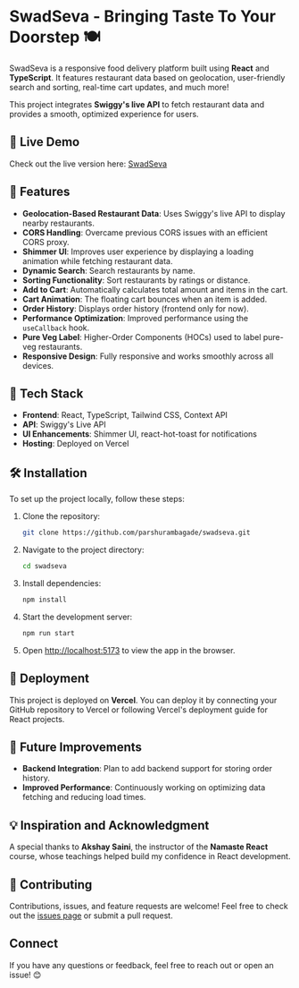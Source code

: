 # SwadSeva - Bringing Taste To Your Doorstep 🍽️

SwadSeva is a responsive food delivery platform built using **React** and **TypeScript**. It features restaurant data based on geolocation, user-friendly search and sorting, real-time cart updates, and much more! 

This project integrates **Swiggy's live API** to fetch restaurant data and provides a smooth, optimized experience for users.

## 🚀 Live Demo

Check out the live version here: [SwadSeva](https://swadseva.vercel.app)

## 📂 Features

- **Geolocation-Based Restaurant Data**: Uses Swiggy's live API to display nearby restaurants.
- **CORS Handling**: Overcame previous CORS issues with an efficient CORS proxy.
- **Shimmer UI**: Improves user experience by displaying a loading animation while fetching restaurant data.
- **Dynamic Search**: Search restaurants by name.
- **Sorting Functionality**: Sort restaurants by ratings or distance.
- **Add to Cart**: Automatically calculates total amount and items in the cart.
- **Cart Animation**: The floating cart bounces when an item is added.
- **Order History**: Displays order history (frontend only for now).
- **Performance Optimization**: Improved performance using the `useCallback` hook.
- **Pure Veg Label**: Higher-Order Components (HOCs) used to label pure-veg restaurants.
- **Responsive Design**: Fully responsive and works smoothly across all devices.

## 🔧 Tech Stack

- **Frontend**: React, TypeScript, Tailwind CSS, Context API
- **API**: Swiggy's Live API
- **UI Enhancements**: Shimmer UI, react-hot-toast for notifications
- **Hosting**: Deployed on Vercel

## 🛠️ Installation

To set up the project locally, follow these steps:

1. Clone the repository:
   ```bash
   git clone https://github.com/parshurambagade/swadseva.git
   ```

2. Navigate to the project directory:
   ```bash
   cd swadseva
   ```

3. Install dependencies:
   ```bash
   npm install
   ```

<!-- 4. Create an `.env` file in the root directory and add your Swiggy API key:
   ```bash
   
   ``` -->

4. Start the development server:
   ```bash
   npm run start
   ```

6. Open [http://localhost:5173](http://localhost:5173) to view the app in the browser.

## 🚀 Deployment

This project is deployed on **Vercel**. You can deploy it by connecting your GitHub repository to Vercel or following Vercel's deployment guide for React projects.

## 🌟 Future Improvements

- **Backend Integration**: Plan to add backend support for storing order history.
- **Improved Performance**: Continuously working on optimizing data fetching and reducing load times.

## 💡 Inspiration and Acknowledgment

A special thanks to **Akshay Saini**, the instructor of the **Namaste React** course, whose teachings helped build my confidence in React development.

## 🤝 Contributing

Contributions, issues, and feature requests are welcome! Feel free to check out the [issues page](https://github.com/parshurambagade/swadseva/issues) or submit a pull request.


## Connect

If you have any questions or feedback, feel free to reach out or open an issue! 😊

